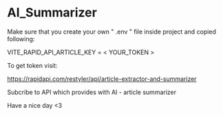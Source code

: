 # AI_Summarizer

Make sure that you create your own  " .env "  file inside project and copied following:

VITE_RAPID_API_ARTICLE_KEY = < YOUR_TOKEN >

To get token visit:

https://rapidapi.com/restyler/api/article-extractor-and-summarizer

Subcribe to API which provides with AI - article summarizer

Have a nice day <3
